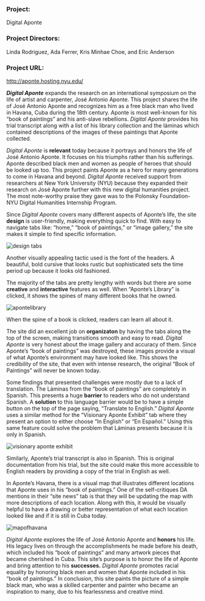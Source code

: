### **Project:**

Digital Aponte

### **Project Directors:**

Linda Rodriguez, Ada Ferrer, Kris Minhae Choe, and Eric Anderson

### **Project URL:**

 http://aponte.hosting.nyu.edu/



***Digital Aponte*** expands the research on an international symposium on the life of artist and carpenter, José Antonio Aponte. This project shares the life of José Antonio Aponte and recognizes him as a free black man who lived in Havana, Cuba during the 18th century. Aponte is most well-known for his “book of paintings” and his anti-slave rebellions. *Digital Aponte* provides his trial transcript along with a list of his library collection and the láminas which contained descriptions of the images of these paintings that Aponte collected. 

*Digital Aponte* is **relevant** today because it portrays and honors the life of José Antonio Aponte. It focuses on his triumphs rather than his sufferings. Aponte described black men and women as people of heroes that should be looked up too. This project paints Aponte as a hero for many generations to come in Havana and beyond. *Digital Aponte* received support from researchers at New York University (NYU) because they expanded their research on José Aponte further with this new digital humanities project. The most note-worthy praise they gave was to the Polonsky Foundation-NYU Digital Humanities Internship Program.

Since *Digital Aponte* covers many different aspects of Aponte’s life, the site **design** is user-friendly, making everything quick to find. With easy to navigate tabs like: “home,” “book of paintings,” or “image gallery,” the site makes it simple to find specific information. 

![design tabs](https://alexandrahoran.github.io/Alexandra-Horan-CNU/images/designtabs.jpg)

Another visually appealing tactic used is the font of the headers. A beautiful, bold cursive that looks rustic but sophisticated sets the time period up because it looks old fashioned.

The majority of the tabs are pretty lengthy with words but there are some **creative** and **interactive** features as well. When “Aponte’s Library” is clicked, it shows the spines of many different books that he owned. 

![apontelibrary](https://alexandrahoran.github.io/Alexandra-Horan-CNU/images/apontelibrary.jpg)

When the spine of a book is clicked, readers can learn all about it. 

The site did an excellent job on **organizaton** by having the tabs along the top of the screen, making transitions smooth and easy to read. *Digital Aponte* is very honest about the image gallery and accuracy of them. Since Aponte’s “book of paintings” was destroyed, these images provide a visual of what Aponte’s environment may have looked like. This shows the credibility of the site, that even with intense research, the original “Book of Paintings” will never be known today. 

Some findings that presented challenges were mostly due to a lack of translation. The Láminas from the “book of paintings” are completely in Spanish. This presents a huge **barrier** to readers who do not understand Spanish. A **solution** to this language barrier would be to have a simple button on the top of the page saying, “Translate to English.” *Digital Aponte* uses a similar method for the “Visionary Aponte Exhibit” tab where they present an option to either choose “In English” or “En Español.” Using this same feature could solve the problem that Láminas presents because it is only in Spanish. 

![visionary aponte exhibit](https://alexandrahoran.github.io/Alexandra-Horan-CNU/images/visionaryaponteexhibit.jpg)

Similarly, Aponte’s trial transcript is also in Spanish. This is original documentation from his trial, but the site could make this more accessible to English readers by providing a copy of the trial in English as well. 
 
In Aponte’s Havana, there is a visual map that illustrates different locations that Aponte uses in his “book of paintings.” One of the self-critiques DA mentions in their “site news” tab is that they will be updating the map with more descriptions of each location. Along with this, it would be visually helpful to have a drawing or better representation of what each location looked like and if it is still in Cuba today. 

![mapofhavana](https://alexandrahoran.github.io/Alexandra-Horan-CNU/images/mapofhavana.jpg)

*Digital Aponte* explores the life of José Antonio Aponte and **honors** his life. His legacy lives on through the accomplishments he made before his death, which included his “book of paintings” and many artwork pieces that became cherished in Cuba. This site’s purpose is to honor the life of Aponte and bring attention to his **successes.** *Digital Aponte* promotes racial equality by honoring black men and women that Aponte included in his “book of paintings.” In conclusion, this site paints the picture of a simple black man, who was a skilled carpenter and painter who became an inspiration to many, due to his fearlessness and creative mind. 
